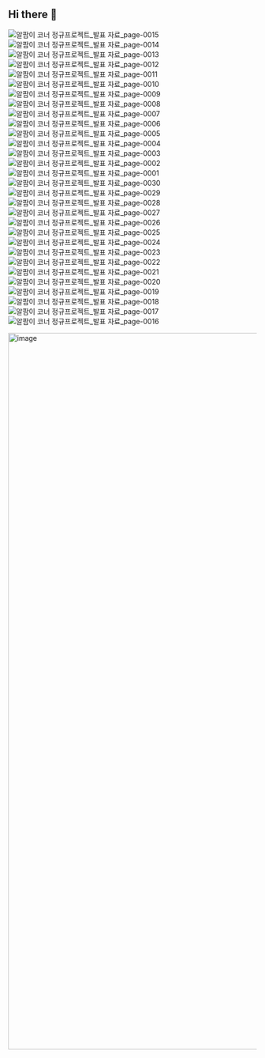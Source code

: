 ## Hi there 👋

<!--
**kimes0403/kimes0403** is a ✨ _special_ ✨ repository because its `README.md` (this file) appears on your GitHub profile.

Here are some ideas to get you started:

- 🔭 I’m currently working on ...
- 🌱 I’m currently learning ...
- 👯 I’m looking to collaborate on ...
- 🤔 I’m looking for help with ...
- 💬 Ask me about ...
- 📫 How to reach me: ...
- 😄 Pronouns: ...
- ⚡ Fun fact: ...
-->


![알팜이 코너 정규프로젝트_발표 자료_page-0015](https://github.com/user-attachments/assets/0e204833-148f-46a6-861c-e52559aad58b)
![알팜이 코너 정규프로젝트_발표 자료_page-0014](https://github.com/user-attachments/assets/c903c8cc-d5f1-4f12-b8dc-e4a0e0b00ed5)
![알팜이 코너 정규프로젝트_발표 자료_page-0013](https://github.com/user-attachments/assets/f4595024-10cf-4cc3-8190-0aebea0245b5)
![알팜이 코너 정규프로젝트_발표 자료_page-0012](https://github.com/user-attachments/assets/d9695d6f-13a6-45e5-947d-6c352a83d87a)
![알팜이 코너 정규프로젝트_발표 자료_page-0011](https://github.com/user-attachments/assets/2b107e03-3f1e-44a8-a89e-ce0ebc13087a)
![알팜이 코너 정규프로젝트_발표 자료_page-0010](https://github.com/user-attachments/assets/d86967a7-4396-4ad7-8259-840a8f27b592)
![알팜이 코너 정규프로젝트_발표 자료_page-0009](https://github.com/user-attachments/assets/b7c42040-06cc-46e6-a0b8-b41429d32462)
![알팜이 코너 정규프로젝트_발표 자료_page-0008](https://github.com/user-attachments/assets/43ed48d0-e9e3-4919-afc4-adb14720c911)
![알팜이 코너 정규프로젝트_발표 자료_page-0007](https://github.com/user-attachments/assets/923c24a4-a6cc-44bc-8a78-550dd833f03e)
![알팜이 코너 정규프로젝트_발표 자료_page-0006](https://github.com/user-attachments/assets/5bfd7dfc-0778-485a-9891-d317037e0701)
![알팜이 코너 정규프로젝트_발표 자료_page-0005](https://github.com/user-attachments/assets/704ebbc5-31ed-498b-9b9e-49749613aa54)
![알팜이 코너 정규프로젝트_발표 자료_page-0004](https://github.com/user-attachments/assets/17b02f5a-a05a-4c72-a041-314e751f45bc)
![알팜이 코너 정규프로젝트_발표 자료_page-0003](https://github.com/user-attachments/assets/e3ca330d-11b2-4ad0-b1a7-9a86c992733f)
![알팜이 코너 정규프로젝트_발표 자료_page-0002](https://github.com/user-attachments/assets/77d595f6-63c2-46d6-b424-9c1303fbe752)
![알팜이 코너 정규프로젝트_발표 자료_page-0001](https://github.com/user-attachments/assets/5fb7cd0f-8c5b-4c6b-9dc1-70ddf2c5731e)
![알팜이 코너 정규프로젝트_발표 자료_page-0030](https://github.com/user-attachments/assets/10726e7e-8e1b-4871-ad30-a1c54c439c64)
![알팜이 코너 정규프로젝트_발표 자료_page-0029](https://github.com/user-attachments/assets/a27a2167-4ffb-40ea-84d9-20fb2206184e)
![알팜이 코너 정규프로젝트_발표 자료_page-0028](https://github.com/user-attachments/assets/12a786c7-2ba2-4922-961a-9852e9c95753)
![알팜이 코너 정규프로젝트_발표 자료_page-0027](https://github.com/user-attachments/assets/7c5a3cbf-fbdc-456e-a119-34fa639ea061)
![알팜이 코너 정규프로젝트_발표 자료_page-0026](https://github.com/user-attachments/assets/2c9b2f14-e250-4e40-95b3-a3247cfc3afb)
![알팜이 코너 정규프로젝트_발표 자료_page-0025](https://github.com/user-attachments/assets/3100ffeb-0a17-40a8-ade0-97db257cf21d)
![알팜이 코너 정규프로젝트_발표 자료_page-0024](https://github.com/user-attachments/assets/a481c2c3-8284-4e39-a0f6-8d22ea351cc8)
![알팜이 코너 정규프로젝트_발표 자료_page-0023](https://github.com/user-attachments/assets/af4b6a9e-1d7b-4d84-82f5-66a4dd7e7ccb)
![알팜이 코너 정규프로젝트_발표 자료_page-0022](https://github.com/user-attachments/assets/13c4acb2-9abd-4603-948b-4d2da83ba5fe)
![알팜이 코너 정규프로젝트_발표 자료_page-0021](https://github.com/user-attachments/assets/42f729b9-8b37-4dc0-8d5a-1bb74566abb7)
![알팜이 코너 정규프로젝트_발표 자료_page-0020](https://github.com/user-attachments/assets/5598ca90-0781-449b-8721-6a560dd1a9c3)
![알팜이 코너 정규프로젝트_발표 자료_page-0019](https://github.com/user-attachments/assets/af0141e4-bf3c-42b7-9a22-48656d6003a7)
![알팜이 코너 정규프로젝트_발표 자료_page-0018](https://github.com/user-attachments/assets/f2ff847b-41bf-4f89-91d4-c5f9072907cc)
![알팜이 코너 정규프로젝트_발표 자료_page-0017](https://github.com/user-attachments/assets/93174bf6-c377-451d-bede-2f9bf2e93284)
![알팜이 코너 정규프로젝트_발표 자료_page-0016](https://github.com/user-attachments/assets/b86cb723-d6a0-4a53-a5a8-673f0718a82f)

<img width="1450" height="1450" alt="image" src="https://github.com/user-attachments/assets/1bd1317a-4525-4ea1-9b6c-b08018c4a994" />

